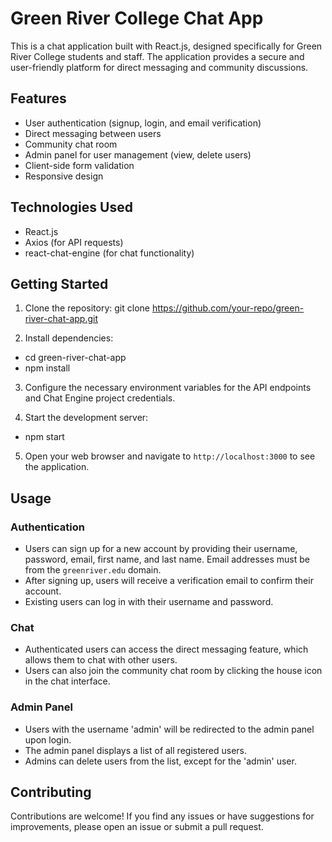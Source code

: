 # Green River College Chat App

This is a chat application built with React.js, designed specifically for Green River College students and staff. The application provides a secure and user-friendly platform for direct messaging and community discussions.

## Features

- User authentication (signup, login, and email verification)
- Direct messaging between users
- Community chat room
- Admin panel for user management (view, delete users)
- Client-side form validation
- Responsive design

## Technologies Used

- React.js
- Axios (for API requests)
- react-chat-engine (for chat functionality)

## Getting Started

1. Clone the repository:
git clone https://github.com/your-repo/green-river-chat-app.git

2. Install dependencies:
- cd green-river-chat-app
- npm install

3. Configure the necessary environment variables for the API endpoints and Chat Engine project credentials.

4. Start the development server:
- npm start

5. Open your web browser and navigate to `http://localhost:3000` to see the application.

## Usage

### Authentication

- Users can sign up for a new account by providing their username, password, email, first name, and last name. Email addresses must be from the `greenriver.edu` domain.
- After signing up, users will receive a verification email to confirm their account.
- Existing users can log in with their username and password.

### Chat

- Authenticated users can access the direct messaging feature, which allows them to chat with other users.
- Users can also join the community chat room by clicking the house icon in the chat interface.

### Admin Panel

- Users with the username 'admin' will be redirected to the admin panel upon login.
- The admin panel displays a list of all registered users.
- Admins can delete users from the list, except for the 'admin' user.

## Contributing

Contributions are welcome! If you find any issues or have suggestions for improvements, please open an issue or submit a pull request.
